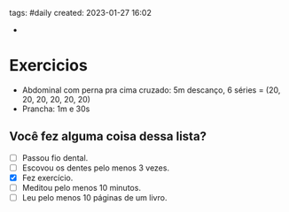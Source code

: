 tags: #daily 
created: 2023-01-27 16:02

- 

# Exercicios
- Abdominal com perna pra cima cruzado: 5m descanço, 6 séries = (20, 20, 20, 20, 20, 20)
- Prancha: 1m e 30s

## Você fez alguma coisa dessa lista?
- [ ] Passou fio dental.
- [ ] Escovou os dentes pelo menos 3 vezes.
- [x] Fez exercício.
- [ ] Meditou pelo menos 10 minutos.
- [ ] Leu pelo menos 10 páginas de um livro.